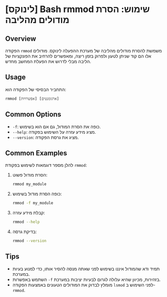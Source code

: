 # [לינוקס] Bash rmmod שימוש: הסרת מודולים מהליבה

## Overview
הפקודה `rmmod` משמשת להסרת מודולים מהליבה של מערכת ההפעלה לינוקס. מודולים אלו הם קוד שניתן לטעון ולפרוק בזמן ריצה, ומאפשרים להרחיב את הפונקציות של הליבה מבלי לדרוש את הפעלת המחשב מחדש.

## Usage
התחביר הבסיסי של הפקודה הוא:
```
rmmod [אפשרויות] [ארגומנטים]
```

## Common Options
- `-f`: כופה את הסרת המודול, גם אם הוא בשימוש.
- `--help`: מציג מידע עזרה על השימוש בפקודה.
- `--version`: מציג את גרסת הפקודה.

## Common Examples
להלן מספר דוגמאות לשימוש בפקודת `rmmod`:

1. הסרת מודול פשוט:
   ```bash
   rmmod my_module
   ```

2. כופה הסרת מודול בשימוש:
   ```bash
   rmmod -f my_module
   ```

3. קבלת מידע עזרה:
   ```bash
   rmmod --help
   ```

4. בדיקת גרסה:
   ```bash
   rmmod --version
   ```

## Tips
- תמיד ודא שהמודול איננו בשימוש לפני שאתה מנסה להסיר אותו, כדי למנוע בעיות במערכת.
- השתמש באפשרות `-f` בזהירות, מכיוון שהיא עלולה לגרום לבעיות יציבות במערכת.
- מומלץ לבדוק את המודולים הטעונים באמצעות הפקודה `lsmod` לפני השימוש ב-`rmmod`.